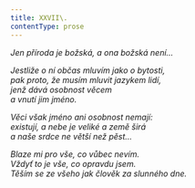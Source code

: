```yaml
---
title: XXVII\.
contentType: prose
---
```


_Jen příroda je božská, a ona božská není…_

_Jestliže o ní občas mluvím jako o bytosti,  
pak proto, že musím mluvit jazykem lidí,  
jenž dává osobnost věcem  
a vnutí jim jméno._

_Věci však jméno ani osobnost nemají:  
existují, a nebe je veliké a země širá  
a naše srdce ne větší než pěst…_

_Blaze mi pro vše, co vůbec nevím.  
Vždyť to je vše, co opravdu jsem.  
Těším se ze všeho jak člověk za slunného dne._
